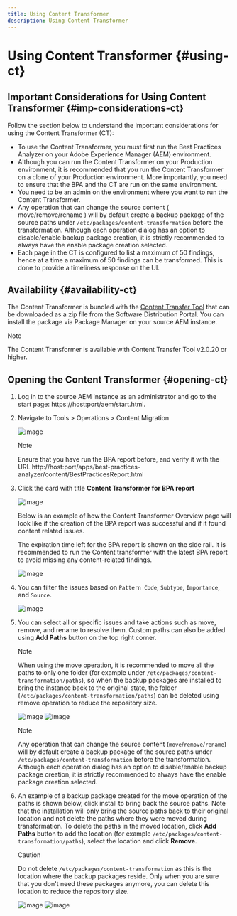 ```yaml
---
title: Using Content Transformer
description: Using Content Transformer
---
```

# Using Content Transformer {#using-ct}

## Important Considerations for Using Content Transformer {#imp-considerations-ct}

Follow the section below to understand the important considerations for using the Content Transformer (CT):

* To use the Content Transformer, you must first run the Best Practices Analyzer on your Adobe Experience Manager (AEM) environment. 
* Although you can run the Content Transformer on your Production environment, it is recommended that you run the Content Transformer on a clone of your Production environment. More importantly, you need to ensure that the BPA and the CT are run on the same environment.
* You need to be an admin on the environment where you want to run the Content Transformer.
* Any operation that can change the source content ( move/remove/rename ) will by default create a backup package of the source paths under `/etc/packages/content-transformation` before the transformation. Although each operation dialog has an option to disable/enable backup package creation, it is strictly recommended to always have the enable package creation selected.
* Each page in the CT is configured to list a maximum of 50 findings, hence at a time a maximum of 50 findings can be transformed. This is done to provide a timeliness response on the UI. 

## Availability {#availability-ct}

The Content Transformer is bundled with the [Content Transfer Tool](/help/journey-migration/content-transfer-tool/using-content-transfer-tool/getting-started-content-transfer-tool.md) that can be downloaded as a zip file from the Software Distribution Portal. You can install the package via Package Manager on your source AEM instance.

>[!NOTE]
>The Content Transformer is available with Content Transfer Tool v2.0.20  or higher.

## Opening the Content Transformer {#opening-ct}

1. Log in to the source AEM instance as an administrator and go to the start page: https://host:port/aem/start.html.
1. Navigate to Tools > Operations > Content Migration

   ![image](/help/journey-migration/content-transformer/assets/ct-1.png)

   >[!NOTE]
   > Ensure that you have run the BPA report before, and verify it with the URL http://host:port/apps/best-practices-analyzer/content/BestPracticesReport.html

1. Click the card with title **Content Transformer for BPA report**

   ![image](/help/journey-migration/content-transformer/assets/ct-2.png)

   Below is an example of how the Content Transformer Overview page will look like if the creation of the BPA report was successful and if it found content related issues.

   The expiration time left for the BPA report is shown on the side rail. It is recommended to run the Content transformer with the latest BPA report to avoid missing any content-related findings. 

   ![image](/help/journey-migration/content-transformer/assets/ct-3.png)

1. You can filter the issues based on `Pattern Code`, `Subtype`, `Importance`, and `Source`.

   ![image](/help/journey-migration/content-transformer/assets/ct-4.png)

1. You can select all or specific issues and take actions such as move, remove, and rename to resolve them. Custom paths can also be added using **Add Paths** button on the top right corner.

   >[!NOTE]
   > When using the move operation, it is recommended to move all the paths to only one folder (for example under `/etc/packages/content-transformation/paths`), so when the backup packages are installed to bring the instance back to the original state, the folder (`/etc/packages/content-transformation/paths`) can be deleted using remove operation to reduce the repository size.

   ![image](/help/journey-migration/content-transformer/assets/ct-5.png)
   ![image](/help/journey-migration/content-transformer/assets/ct-6.png)

   >[!NOTE]
   > Any operation that can change the source content (`move`/`remove`/`rename`) will by default create a backup package of the source paths under `/etc/packages/content-transformation` before the transformation. Although each operation dialog has an option to disable/enable backup package creation, it is strictly recommended to always have the enable package creation selected.

1. An example of a backup package created for the move operation of the paths is shown below, click install to bring back the source paths. Note that the installation will only bring the source paths back to their original location and not delete the paths where they were moved during transformation. To delete the paths in the moved location, click **Add Paths** button to add the location (for example `/etc/packages/content-transformation/paths`), select the location and click **Remove**. 

   >[!CAUTION]
   > Do not delete `/etc/packages/content-transformation` as this is the location where the backup packages reside. Only when you are sure that you don't need these packages anymore, you can delete this location to reduce the repository size.

   ![image](/help/journey-migration/content-transformer/assets/ct-7.png)
   ![image](/help/journey-migration/content-transformer/assets/ct-8.png)
